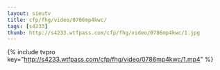 ```yaml
--- 
layout: sieutv
title: cfp/fhg/video/0786mp4kwc/
tags: [s4233]
thumb: http://s4233.wtfpass.com/cfp/fhg/video/0786mp4kwc/1.jpg
---
```

{% include tvpro key="http://s4233.wtfpass.com/cfp/fhg/video/0786mp4kwc/1.mp4" %} 
